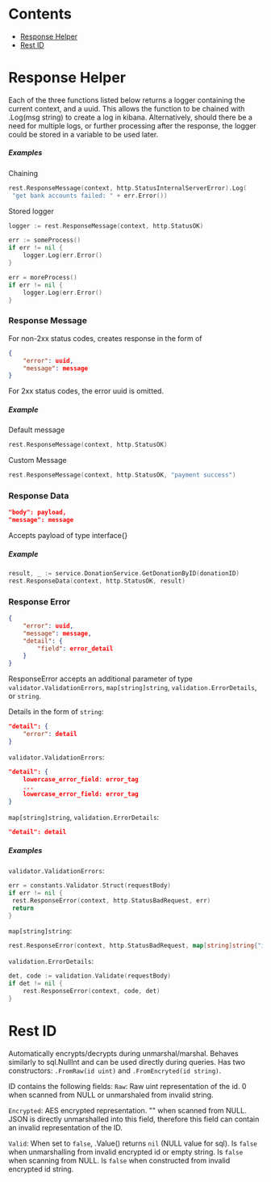 # Contents

- [Response Helper](#response-helper)
- [Rest ID](#rest-id)

# Response Helper

Each of the three functions listed below returns a logger containing the current context, and a uuid. This allows the function to be chained with .Log(msg string) to create a log in kibana. Alternatively, should there be a need for multiple logs, or further processing after the response, the logger could be stored in a variable to be used later.

##### Examples

Chaining

```go
rest.ResponseMessage(context, http.StatusInternalServerError).Log(
 "get bank accounts failed: " + err.Error())
```

Stored logger

```go
logger := rest.ResponseMessage(context, http.StatusOK)

err := someProcess()
if err != nil {
    logger.Log(err.Error()
}

err = moreProcess()
if err != nil {
    logger.Log(err.Error()
}
```

### Response Message

For non-2xx status codes, creates response in the form of

```json
{
    "error": uuid,
    "message": message
}
```

For 2xx status codes, the error uuid is omitted.

##### Example

Default message

```go
rest.ResponseMessage(context, http.StatusOK)
```

Custom Message

```go
rest.ResponseMessage(context, http.StatusOK, "payment success")
```

### Response Data

```json
"body": payload,
"message": message
```

Accepts payload of type interface{}

##### Example

```go
result, _ := service.DonationService.GetDonationByID(donationID)
rest.ResponseData(context, http.StatusOK, result)
```

### Response Error

```json
{
    "error": uuid,
    "message": message,
    "detail": {
        "field": error_detail
    }
}
```

ResponseError accepts an additional parameter of type `validator.ValidationErrors`, `map[string]string`, `validation.ErrorDetails`, or `string`.

Details in the form of `string`:

```json
"detail": {
    "error": detail
}
```

`validator.ValidationErrors`:

```json
"detail": {
    lowercase_error_field: error_tag
    ...
    lowercase_error_field: error_tag
}
```

`map[string]string`, `validation.ErrorDetails`:

```json
"detail": detail
```

##### Examples

`validator.ValidationErrors`:

```go
err = constants.Validator.Struct(requestBody)
if err != nil {
 rest.ResponseError(context, http.StatusBadRequest, err)
 return
}
```

`map[string]string`:

```go
rest.ResponseError(context, http.StatusBadRequest, map[string]string{"id": "invalid id"})
```

`validation.ErrorDetails`:

```go
det, code := validation.Validate(requestBody)
if det != nil {
    rest.ResponseError(context, code, det)
}
```

# Rest ID

Automatically encrypts/decrypts during unmarshal/marshal. Behaves similarly to sql.NullInt and can be used directly during queries. Has two constructors: `.FromRaw(id uint)` and `.FromEncryted(id string)`.

ID contains the following fields:
`Raw`:
Raw uint representation of the id. 0 when scanned from NULL or unmarshaled from invalid string.

`Encrypted`:
AES encrypted representation. "" when scanned from NULL. JSON is directly unmarshalled into this field, therefore this field can contain an invalid representation of the ID.

`Valid`:
When set to `false`, .Value() returns `nil` (NULL value for sql). Is `false` when unmarshalling from invalid encrypted id or empty string. Is `false` when scanning from NULL. Is `false` when constructed from invalid encrypted id string.

